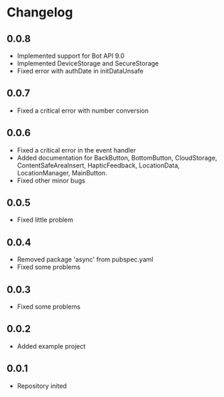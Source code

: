 # Changelog

## 0.0.8

* Implemented support for Bot API 9.0
* Implemented DeviceStorage and SecureStorage
* Fixed error with authDate in initDataUnsafe

## 0.0.7

* Fixed a critical error with number conversion 

## 0.0.6

* Fixed a critical error in the event handler
* Added documentation for BackButton, BottomButton, CloudStorage, ContentSafeAreaInsert, HapticFeedback, LocationData, LocationManager, MainButton.
* Fixed other minor bugs

## 0.0.5

* Fixed little problem

## 0.0.4

* Removed package 'async' from pubspec.yaml
* Fixed some problems

## 0.0.3

* Fixed some problems

## 0.0.2

* Added example project

## 0.0.1

* Repository inited
